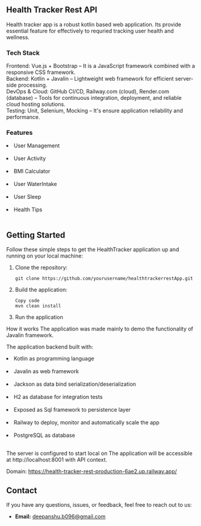 <h2> Health Tracker Rest API</h2>

Health tracker app is a robust kotlin based web application. Its provide essential feature for effectively to requried tracking user
health and wellness.


<h3>Tech Stack</h3>

Frontend: Vue.js + Bootstrap – It is a JavaScript framework combined with a responsive CSS framework. <br>
Backend: Kotlin + Javalin – Lightweight web framework for efficient server-side processing. <br>
DevOps & Cloud: GitHub CI/CD, Railway.com (cloud), Render.com (database) – Tools for continuous integration,
deployment, and reliable cloud hosting solutions. <br>
Testing: Unit, Selenium, Mocking – It's ensure application reliability and performance.<br>
<h3>Features</h3>
<li>User Management</li><br>
<li>User Activity</li><br>
<li>BMI Calculator</li><br>
<li>User WaterIntake</li><br>
<li>User Sleep</li><br>
<li>Health Tips</li><br>



## Getting Started

Follow these simple steps to get the HealthTracker application up and running on your local machine:

1. Clone the repository:
   ```shell
   git clone https://github.com/yourusername/healthtrackerrestApp.git
2. Build the application:
   ```shell
   Copy code
   mvn clean install
3. Run the application


How it works
The application was made mainly to demo the functionality of Javalin framework.

The application backend built with:

<li> Kotlin as programming language</li> <br/>
<li> Javalin as web framework</li>  <br/>
<li> Jackson as data bind serialization/deserialization</li>  <br/>
<li> H2 as database for integration tests</li>  <br/>
<li> Exposed as Sql framework to persistence layer</li> <br/>
<li> Railway to deploy, monitor and automatically scale the app</li>  <br/>
<li> PostgreSQL as database</li> <br/>



The server is configured to start local on The application will be accessible at http://localhost:8001 with API context.

Domain: https://health-tracker-rest-production-6ae2.up.railway.app/


## Contact

If you have any questions, issues, or feedback, feel free to reach out to us:

- **Email:** deepanshu.b096@gmail.com

